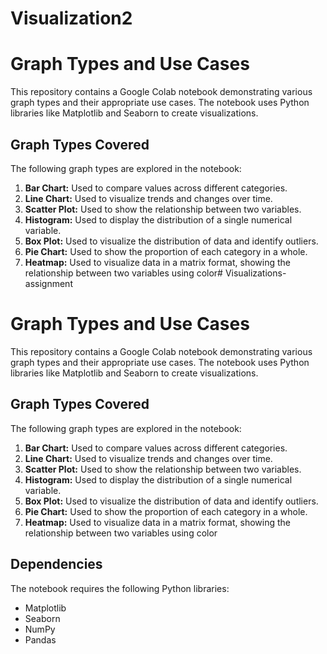 # Visualization2
# Graph Types and Use Cases

This repository contains a Google Colab notebook demonstrating various graph types and their appropriate use cases. The notebook uses Python libraries like Matplotlib and Seaborn to create visualizations.

## Graph Types Covered

The following graph types are explored in the notebook:

1. **Bar Chart:** Used to compare values across different categories.
2. **Line Chart:** Used to visualize trends and changes over time.
3. **Scatter Plot:** Used to show the relationship between two variables.
4. **Histogram:** Used to display the distribution of a single numerical variable.
5. **Box Plot:** Used to visualize the distribution of data and identify outliers.
6. **Pie Chart:** Used to show the proportion of each category in a whole.
7. **Heatmap:** Used to visualize data in a matrix format, showing the relationship between two variables using color# Visualizations-assignment
# Graph Types and Use Cases

This repository contains a Google Colab notebook demonstrating various graph types and their appropriate use cases. The notebook uses Python libraries like Matplotlib and Seaborn to create visualizations.

## Graph Types Covered

The following graph types are explored in the notebook:

1. **Bar Chart:** Used to compare values across different categories.
2. **Line Chart:** Used to visualize trends and changes over time.
3. **Scatter Plot:** Used to show the relationship between two variables.
4. **Histogram:** Used to display the distribution of a single numerical variable.
5. **Box Plot:** Used to visualize the distribution of data and identify outliers.
6. **Pie Chart:** Used to show the proportion of each category in a whole.
7. **Heatmap:** Used to visualize data in a matrix format, showing the relationship between two variables using color

## Dependencies

The notebook requires the following Python libraries:
* Matplotlib
* Seaborn
* NumPy
* Pandas
